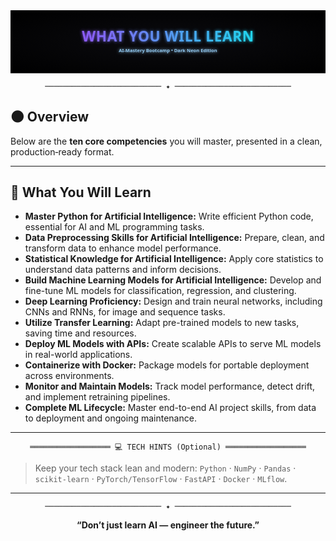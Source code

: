 <div align="center">

<svg width="1200" height="240" viewBox="0 0 1200 240" xmlns="http://www.w3.org/2000/svg" role="img" aria-label="What You Will Learn — AI‑Mastery Bootcamp" style="max-width:100%;height:auto">
  <defs>
    <linearGradient id="g1" x1="0%" y1="0%" x2="100%" y2="0%">
      <stop offset="0%" stop-color="#8b5cf6">
        <animate attributeName="offset" values="0;1;0" dur="6s" repeatCount="indefinite"/>
      </stop>
      <stop offset="100%" stop-color="#22d3ee">
        <animate attributeName="offset" values="1;0;1" dur="6s" repeatCount="indefinite"/>
      </stop>
    </linearGradient>
    <filter id="glow" x="-50%" y="-50%" width="200%" height="200%">
      <feGaussianBlur stdDeviation="6" result="blur"/>
      <feMerge>
        <feMergeNode in="blur"/>
        <feMergeNode in="SourceGraphic"/>
      </feMerge>
    </filter>
    <radialGradient id="bg" cx="50%" cy="50%" r="70%">
      <stop offset="0%" stop-color="#0b0b0f"/>
      <stop offset="100%" stop-color="#000000"/>
    </radialGradient>
  </defs>

  <rect x="0" y="0" width="1200" height="240" fill="url(#bg)"/>
  <g opacity="0.6" stroke="url(#g1)" stroke-width="2">
    <path d="M40 40 H1160"/>
    <path d="M40 200 H1160"/>
  </g>
  <g filter="url(#glow)">
    <text x="50%" y="120" text-anchor="middle" fill="url(#g1)" font-family="'Segoe UI', Inter, system-ui, -apple-system, Roboto, 'Helvetica Neue', Arial, sans-serif" font-size="54" font-weight="800" letter-spacing="1.5">WHAT YOU WILL LEARN</text>
    <text x="50%" y="160" text-anchor="middle" fill="#9bd5ff" opacity="0.9" font-family="'Segoe UI', Inter, system-ui, -apple-system, Roboto, 'Helvetica Neue', Arial, sans-serif" font-size="18" font-weight="600">AI‑Mastery Bootcamp • Dark Neon Edition</text>
  </g>
</svg>

</div>

<div align="center">

```
────────────────────────── ✦ ──────────────────────────
```

</div>

## 🌑 Overview

Below are the **ten core competencies** you will master, presented in a clean, production‑ready format.

---

## 🧩 What You Will Learn

- **Master Python for Artificial Intelligence:** Write efficient Python code, essential for AI and ML programming tasks.
- **Data Preprocessing Skills for Artificial Intelligence:** Prepare, clean, and transform data to enhance model performance.
- **Statistical Knowledge for Artificial Intelligence:** Apply core statistics to understand data patterns and inform decisions.
- **Build Machine Learning Models for Artificial Intelligence:** Develop and fine-tune ML models for classification, regression, and clustering.
- **Deep Learning Proficiency:** Design and train neural networks, including CNNs and RNNs, for image and sequence tasks.
- **Utilize Transfer Learning:** Adapt pre-trained models to new tasks, saving time and resources.
- **Deploy ML Models with APIs:** Create scalable APIs to serve ML models in real-world applications.
- **Containerize with Docker:** Package models for portable deployment across environments.
- **Monitor and Maintain Models:** Track model performance, detect drift, and implement retraining pipelines.
- **Complete ML Lifecycle:** Master end-to-end AI project skills, from data to deployment and ongoing maintenance.

---

<div align="center">

```
══════════════════ 💻 TECH HINTS (Optional) ══════════════════
```

</div>

> Keep your tech stack lean and modern: `Python` · `NumPy` · `Pandas` · `scikit‑learn` · `PyTorch/TensorFlow` · `FastAPI` · `Docker` · `MLflow`.

---

<div align="center">

```
────────────────────────── ✦ ──────────────────────────
```

</div>

<p align="center">
<b>“Don’t just learn AI — engineer the future.”</b>
</p>

